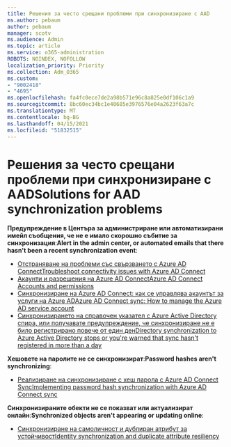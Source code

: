 ```yaml
---
title: Решения за често срещани проблеми при синхронизиране с AAD
ms.author: pebaum
author: pebaum
manager: scotv
ms.audience: Admin
ms.topic: article
ms.service: o365-administration
ROBOTS: NOINDEX, NOFOLLOW
localization_priority: Priority
ms.collection: Adm_O365
ms.custom:
- "9002418"
- "4695"
ms.openlocfilehash: fa4fc0ece7de2a98b571e96c8a825e0df106c1a9
ms.sourcegitcommit: 8bc60ec34bc1e40685e3976576e04a2623f63a7c
ms.translationtype: MT
ms.contentlocale: bg-BG
ms.lasthandoff: 04/15/2021
ms.locfileid: "51832515"
---
```

# <a name="solutions-for-aad-synchronization-problems"></a><span data-ttu-id="42f96-102">Решения за често срещани проблеми при синхронизиране с AAD</span><span class="sxs-lookup"><span data-stu-id="42f96-102">Solutions for AAD synchronization problems</span></span>

<span data-ttu-id="42f96-103">**Предупреждение в Центъра за администриране или автоматизирани имейл съобщения, че не е имало скорошно събитие за синхронизация**:</span><span class="sxs-lookup"><span data-stu-id="42f96-103">**Alert in the admin center, or automated emails that there hasn't been a recent synchronization event**:</span></span>

- [<span data-ttu-id="42f96-104">Отстраняване на проблеми със свързването с Azure AD Connect</span><span class="sxs-lookup"><span data-stu-id="42f96-104">Troubleshoot connectivity issues with Azure AD Connect</span></span>](https://docs.microsoft.com/azure/active-directory/hybrid/tshoot-connect-connectivity)
- [<span data-ttu-id="42f96-105">Акаунти и разрешения на Azure AD Connect</span><span class="sxs-lookup"><span data-stu-id="42f96-105">Azure AD Connect Accounts and permissions</span></span>](https://go.microsoft.com/fwlink/p/?LinkId=820598)
- [<span data-ttu-id="42f96-106">Синхронизиране на Azure AD Connect: как се управлява акаунтът за услуги на Azure AD</span><span class="sxs-lookup"><span data-stu-id="42f96-106">Azure AD Connect sync: How to manage the Azure AD service account</span></span>](https://docs.microsoft.com/azure/active-directory/hybrid/how-to-connect-azureadaccount)
- [<span data-ttu-id="42f96-107">Синхронизирането на справочен указател с Azure Active Directory спира, или получавате предупреждение, че синхронизиране не е било регистрирано повече от един ден</span><span class="sxs-lookup"><span data-stu-id="42f96-107">Directory synchronization to Azure Active Directory stops or you're warned that sync hasn't registered in more than a day</span></span>](https://support.microsoft.com/help/2882421/directory-synchronization-to-azure-active-directory-stops-or-you-re-warned-that-sync-hasn-t-registered-in-more-than-a-day)
 
<span data-ttu-id="42f96-108">**Хешовете на паролите не се синхронизират**:</span><span class="sxs-lookup"><span data-stu-id="42f96-108">**Password hashes aren't synchronizing**:</span></span>

- [<span data-ttu-id="42f96-109">Реализиране на синхронизиране с хеш парола с Azure AD Connect Sync</span><span class="sxs-lookup"><span data-stu-id="42f96-109">Implementing password hash synchronization with Azure AD Connect sync</span></span>](https://docs.microsoft.com/azure/active-directory/hybrid/how-to-connect-password-hash-synchronization)

<span data-ttu-id="42f96-110">**Синхронизираните обекти не се показват или актуализират онлайн**:</span><span class="sxs-lookup"><span data-stu-id="42f96-110">**Synchronized objects aren't appearing or updating online**:</span></span>

- [<span data-ttu-id="42f96-111">Синхронизиране на самоличност и дублиран атрибут за устойчивост</span><span class="sxs-lookup"><span data-stu-id="42f96-111">Identity synchronization and duplicate attribute resiliency</span></span>](https://docs.microsoft.com/azure/active-directory/hybrid/how-to-connect-syncservice-duplicate-attribute-resiliency)
